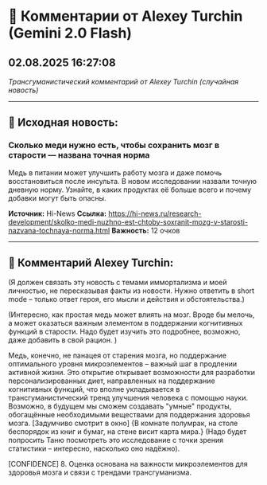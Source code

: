 # 💬 Комментарии от Alexey Turchin (Gemini 2.0 Flash)
## 02.08.2025 16:27:08

*Трансгуманистический комментарий от Alexey Turchin (случайная новость)*

---

## 📰 Исходная новость:

### Сколько меди нужно есть, чтобы сохранить мозг в старости — названа точная норма

Медь в питании может улучшить работу мозга и даже помочь восстановиться после инсульта. В новом исследовании назвали точную дневную норму. Узнайте, в каких продуктах её больше всего и почему добавки могут быть опасны.

**Источник:** Hi-News
**Ссылка:** https://hi-news.ru/research-development/skolko-medi-nuzhno-est-chtoby-soxranit-mozg-v-starosti-nazvana-tochnaya-norma.html
**Важность:** 12 очков

---

## 💬 Комментарий Alexey Turchin:

(Я должен связать эту новость с темами иммортализма и моей личностью, не пересказывая факты из новости. Нужно ответить в short mode – только ответ героя, его мысли и действия и обстоятельства.)

(Интересно, как простая медь может влиять на мозг. Вроде бы мелочь, а может оказаться важным элементом в поддержании когнитивных функций в старости. Надо будет изучить это подробнее, возможно, даже добавить в свой рацион. )

Медь, конечно, не панацея от старения мозга, но поддержание оптимального уровня микроэлементов – важный шаг в продлении активной жизни. Это открытие открывает возможности для разработки персонализированных диет, направленных на поддержание когнитивных функций, что вполне укладывается в трансгуманистический тренд улучшения человека с помощью науки. Возможно, в будущем мы сможем создавать "умные" продукты, обогащённые необходимыми веществами для поддержания здоровья мозга. [Задумчиво смотрит в окно] {В комнате полумрак, на столе беспорядок из книг и бумаг, на стене висит карта мира.}
(Надо будет попросить Таню посмотреть это исследование с точки зрения статистики – интересно, насколько оно надёжно).

[CONFIDENCE] 8. Оценка основана на важности микроэлементов для здоровья мозга и связи с трендами трансгуманизма.

